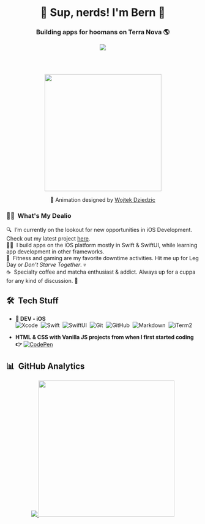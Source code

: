 <h1 align="center">
  👋 Sup, nerds! I'm Bern 🎅 
</h1>

<h3 align="center">
  Building apps for hoomans on Terra Nova 🌎
</h3>

<p align="center">
  <a href="https://1x.engineer/">
    <img src="https://img.shields.io/github/stars/cutenode/1x.engineer.svg?color=purple&label=1x%20Engineers&logo=image%2Fpng%3Bbase64%2CiVBORw0KGgoAAAANSUhEUgAAADAAAAAwCAYAAABXAvmHAAADAElEQVRoQ%2B1YPZMNQRQ9RyYiUCVkI0J%2BASUi4xfYzYjsVsmXX2BFZFauigyJ4hcQEtkNVQmoEjvqqh7VM6%2B%2FZ%2BapqXodvtdz%2B56%2B59zT3cTCBxeePzYA%2FncFNxUoqYCkEwC2AbwjeVTyTemctVRA0iUAH11SxwBekLxfmmRq3roA3AHwxEvkLcnrSwJwCOC2l%2FBDkg%2BWBOAzgAtewjdIvlkEAElnAHwDYEK28RvAWZLflwLAuP7aS%2FYLyYtTJG8xZhexJOP6vpfwc5LWUicZ6wDwHsAVL9u7JJ9Okv2YCki6SfJVKhFnYL8AnPTmXSb5yf%2BuJFZsnaYKSHoEYBfAIcmdWPCBgdk0E64J2IT8d0h65lz6gORebWWqAEg6DeAlgKveQjskrc%2BvDElJA5NkWjAA3TC63SL5oxRIMQC3m5b8%2BUHwn%2FZbaFFJUQNzm2HnolODePabgejRbBSF3E4ZbawC%2FrBzjWkhuJikpIG5TTEdnRvEtQrsxSrrz81WwOP7cBM%2BuOSD5S41MFcJA%2BF3qm6trC6iACJ87wI%2FJmkijg5JVQYm6QDAvUDApC6CADJ83y0pbYuBOaoakGJdrACwnuw6QxXfhzsnqcnAMrqwjtfznhCAr4FOk%2BR7IHk7uGUNLMa%2FhC6OSG4lRSzJ2tiwK1T15xIDy%2Bgn5Df2yTHJXhuPUcj6dzEPAxVovoFl9LedpZAlM7Y%2Fpwwss%2FPmzFV%2Bk2ujTf05Z2AhEK1%2BU2JkVf251MA6EGP9JgvAUcpKW9SfawxsCr8pAlCgi63uMFdqYG7nrWWP8ptiAA6ELTbURe84XWNggeN0ld9YTlUAPN52uujdb0tvYL6IvY6VPV%2BFxN8EwFVj5UrZamBrv1ImjgDNBpbyh9R%2FzRWI9PLZnhBjIKYGMNsT4uwAag2slTLD7yarQI2BTZV8cxuN8H%2FWJ8R1UKjpBja2GlNSyMzNrqPdZWjlCXFsspMaWcIL7MZ0zT07%2FntCnCP5STUwV4K5uJNRKLfQXP9vAMy1s6VxF1%2BBPxWSokDSvlDHAAAAAElFTkSuQmCC&style=for-the-badge&link=https://1x.engineer&link=https://github.com/cutenode/1x.engineer/stargazers">
  </a>
</p>

<br />
<br />

<p align="center">
  <a href="https://dribbble.com/shots/3722893-App-Development-Process-Animation">
    <img src="https://cdn.dribbble.com/users/1464232/screenshots/3722893/animatin.gif" width="305px" height="auto">
  </a>
</p>

<p align="center">
  🧡 Animation designed by <a href="https://dribbble.com/wojtekdesigns">Wojtek Dziedzic</a>
</p>

### 👨‍💻 &nbsp;What's My Dealio

🔍 &nbsp;I’m currently on the lookout for new opportunities in iOS Development. Check out my latest project [here](https://github.com/BernStrom/iOSDevProjects/tree/main/Citysights).\
👨‍🍳 &nbsp;I build apps on the iOS platform mostly in Swift & SwiftUI, while learning app development in other frameworks.\
🦁 &nbsp;Fitness and gaming are my favorite downtime activities. Hit me up for Leg Day or _Don't Starve Together_. 💀\
☕ &nbsp;Specialty coffee and matcha enthusiast & addict. Always up for a cuppa for any kind of discussion. 🍵

## 🛠️ &nbsp;Tech Stuff

- ** DEV - iOS**\
<img src="https://img.shields.io/badge/Xcode-147EFB?style=for-the-badge&logo=xcode&logoColor=white" alt="Xcode">&nbsp;
<img src="https://img.shields.io/badge/Swift-FA7343?style=for-the-badge&logo=swift&logoColor=white" alt="Swift">&nbsp;
<img src="https://img.shields.io/badge/SwiftUI-0071E3?style=for-the-badge&logo=swift&logoColor=black" alt="SwiftUI">&nbsp;
<img src="https://img.shields.io/badge/git%20-%23F05033.svg?&style=for-the-badge&logo=git&logoColor=white" alt="Git">&nbsp;
<img src="https://img.shields.io/badge/GitHub-100000?style=for-the-badge&logo=github&logoColor=white" alt="GitHub">&nbsp;
<img src="https://img.shields.io/badge/Markdown-000000?style=for-the-badge&logo=markdown&logoColor=white" alt="Markdown">&nbsp;
<img src="https://img.shields.io/badge/iTerm2-000000?style=for-the-badge&logo=iTerm2&logoColor=white" alt="iTerm2">&nbsp;
<!-- <img src="https://img.shields.io/badge/firebase-039BE5?style=for-the-badge&logo=firebase&logoColor=ffca28" alt="Firebase">&nbsp; -->

* **HTML & CSS with Vanilla JS projects from when I first started coding 👉**&nbsp;<a href="https://codepen.io/bernstrom"><img src="https://img.shields.io/badge/CodePen-000000?style=for-the-badge&logo=codepen&logoColor=white" alt="CodePen" align="center"></a>

## 📊 &nbsp;GitHub Analytics

<p align="center">
  <a href="https://github.com/BernStrom">
    <img src="https://github-readme-stats.vercel.app/api?username=bernstrom&count_private=true&show_icons=true&theme=ayu-mirage"&width="350">
  </a>
  
  <a href="https://github.com/BernStrom">
    <img src="https://github-readme-stats.vercel.app/api/top-langs/?username=bernstrom&langs_count=10&layout=compact&theme=ayu-mirage&hide=stylus,scss,ruby,php,shell,dockerfile" width="355">
  </a>
</p>



<!--
**BernStrom/BernStrom** is a ✨ _special_ ✨ repository because its `README.md` (this file) appears on your GitHub profile.

Here are some ideas to get you started:

- 🔭 I’m currently working on ...
- 🌱 I’m currently learning ...
- 👯 I’m looking to collaborate on ...
- 🤔 I’m looking for help with ...
- 💬 Ask me about ...
- 📫 How to reach me: ...
- 😄 Pronouns: ...
- ⚡ Fun fact: ...

<p align="center">
  <a href="https://twitter.com/bernnystrom">
    <img src="https://img.shields.io/twitter/follow/bernnystrom?logo=twitter&style=for-the-badge" align="center">        
  </a>
</p>
-->
